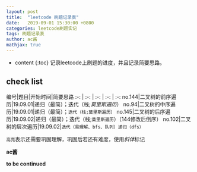 ```yaml
---
layout: post
title:  "leetcode 刷题记录表"
date:   2019-09-01 15:30:00 +0800
categories: leetcode刷题实记
tags: 刷题记录表
author: ac酱
mathjax: true
---
```


* content
{:toc}
记录leetcode上刷题的进度，并且记录简要思路。



## check list

编号|题目|开始时间|简要思路
:-: | :-: | :-: | :-: | :-:
no.144|二叉树的前序遍历|19.09.01|递归（最简）；迭代（栈;*莫里斯遍历*）
no.94|二叉树的中序遍历|19.09.01|递归（最简）；`迭代（栈;莫里斯遍历）`
no.145|二叉树的后序遍历|19.09.02|递归（最简）；迭代（栈;`莫里斯遍历`）（144修改后倒序）
no.102|二叉树的层次遍历|19.09.02|`迭代（易理解、bfs、队列）递归（dfs）`

`高亮`表示还需要巩固理解，巩固后若还有难度，使用*斜体*标记

**ac酱**

**to be continued**